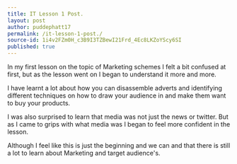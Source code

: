 ```yaml
---
title: IT Lesson 1 Post.
layout: post
author: puddephatt17
permalink: /it-lesson-1-post./
source-id: 1i4v2FZm0H_c3B9I3TZBewI21Frd_4Ec8LKZoYScy6SI
published: true
---
```

In my first lesson on the topic of Marketing schemes I felt a bit confused at first, but as the lesson went on I began to understand it more and more. 

I have learnt a lot about how you can disassemble adverts and identifying different techniques on how to draw your audience in and make them want to buy your products.

I was also surprised to learn that media was not just the news or twitter. But as I came to grips with what media was I began to feel more confident in the lesson.

Although I feel like this is just the beginning and we can and that there is still a lot to learn about Marketing and target audience's. 

